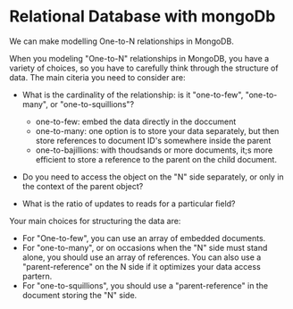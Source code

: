 # Relational Database with mongoDb

We can make modelling One-to-N relationships in MongoDB.

When you modeling "One-to-N" relationships in MongoDB, you have a variety of choices, so you have to carefully think through the structure of data. The main citeria you need to consider are:

-   What is the cardinality of the relationship: is it "one-to-few", "one-to-many", or "one-to-squillions"?

    -   one-to-few: embed the data directly in the doccument
    -   one-to-many: one option is to store your data separately, but then store references to document ID's somewhere inside the parent
    -   one-to-bajillions: with thoudsands or more documents, it;s more efficient to store a reference to the parent on the child document.

-   Do you need to access the object on the "N" side separately, or only in the context of the parent object?
-   What is the ratio of updates to reads for a particular field?

Your main choices for structuring the data are:

-   For "One-to-few", you can use an array of embedded documents.
-   For "one-to-many", or on occasions when the "N" side must stand alone, you should use an array of references. You can also use a "parent-reference" on the N side if it optimizes your data access partern.
-   For "one-to-squillions", you should use a "parent-reference" in the document storing the "N" side.
